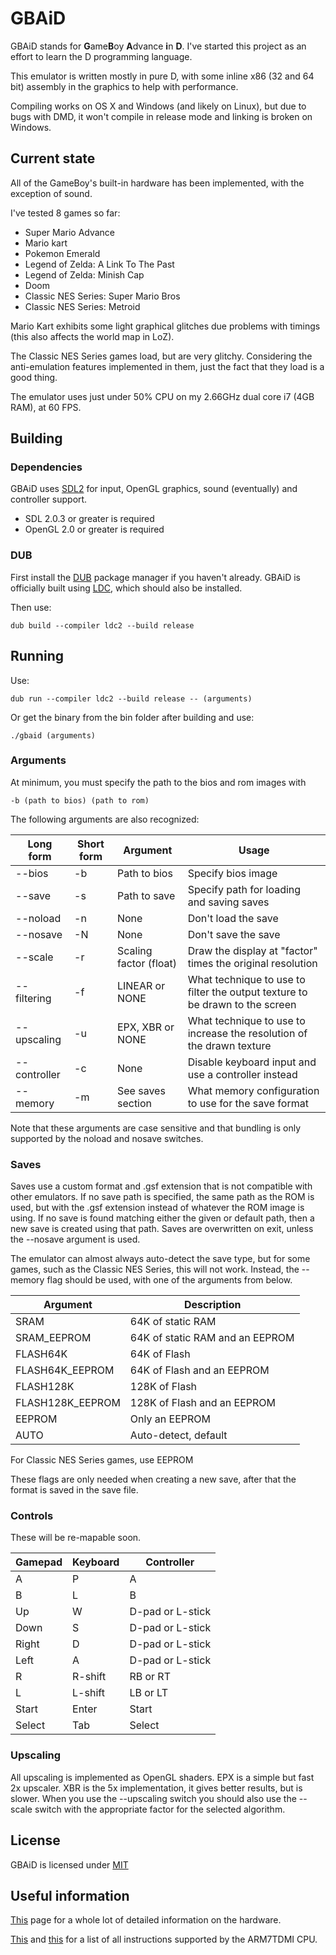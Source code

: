 # GBAiD #

GBAiD stands for <strong>G</strong>ame<strong>B</strong>oy <strong>A</strong>dvance
<strong>i</strong>n <strong>D</strong>. I've started this project
as an effort to learn the D programming language.

This emulator is written mostly in pure D, with some inline x86 (32 and 64 bit) assembly in the graphics
to help with performance.

Compiling works on OS X and Windows (and likely on Linux), but due to bugs with DMD, it won't
compile in release mode and linking is broken on Windows.

## Current state ##

All of the GameBoy's built-in hardware has been implemented, with the exception of sound.

I've tested 8 games so far:
- Super Mario Advance
- Mario kart
- Pokemon Emerald
- Legend of Zelda: A Link To The Past
- Legend of Zelda: Minish Cap
- Doom
- Classic NES Series: Super Mario Bros
- Classic NES Series: Metroid

Mario Kart exhibits some light graphical glitches due problems with timings (this also affects the world map in LoZ).

The Classic NES Series games load, but are very glitchy. Considering the anti-emulation features implemented in them,
just the fact that they load is a good thing.

The emulator uses just under 50% CPU on my 2.66GHz dual core i7 (4GB RAM), at 60 FPS.

## Building ##

### Dependencies ###

GBAiD uses [SDL2](https://www.libsdl.org/) for input, OpenGL graphics, sound (eventually) and controller support.  

- SDL 2.0.3 or greater is required
- OpenGL 2.0 or greater is required

### DUB ###

First install the [DUB](http://code.dlang.org/download) package manager if you haven't already.
GBAiD is officially built using [LDC](http://wiki.dlang.org/LDC), which should also be installed.  

Then use:

    dub build --compiler ldc2 --build release

## Running ##

Use:

    dub run --compiler ldc2 --build release -- (arguments)

Or get the binary from the bin folder after building and use:

    ./gbaid (arguments)

### Arguments ###

At minimum, you must specify the path to the bios and rom images with

    -b (path to bios) (path to rom)

The following arguments are also recognized:

| Long form   | Short form | Argument               | Usage                                                                        |
|-------------|------------|------------------------|------------------------------------------------------------------------------|
| --bios      | -b         | Path to bios           | Specify bios image                                                           |
| --save      | -s         | Path to save           | Specify path for loading and saving saves                                    |
| --noload    | -n         | None                   | Don't load the save                                                          |
| --nosave    | -N         | None                   | Don't save the save                                                          |
| --scale     | -r         | Scaling factor (float) | Draw the display at "factor" times the original resolution                   |
| --filtering | -f         | LINEAR or NONE         | What technique to use to filter the output texture to be drawn to the screen |
| --upscaling | -u         | EPX, XBR or NONE       | What technique to use to increase the resolution of the drawn texture        |
| --controller| -c         | None                   | Disable keyboard input and use a controller instead                          |
| --memory    | -m         | See saves section      | What memory configuration to use for the save format                         |

Note that these arguments are case sensitive and that bundling is only supported by the noload and nosave switches.

### Saves ###

Saves use a custom format and .gsf extension that is not compatible with other emulators. If no save path is specified,
the same path as the ROM is used, but with the .gsf extension instead of whatever the ROM image is using. If no save is
found matching either the given or default path, then a new save is created using that path. Saves are overwritten on exit,
unless the --nosave argument is used.

The emulator can almost always auto-detect the save type, but for some games, such as the Classic NES Series, this will not work.
Instead, the --memory flag should be used, with one of the arguments from below.

| Argument         | Description                     |
|------------------|---------------------------------|
| SRAM             | 64K of static RAM               |
| SRAM_EEPROM      | 64K of static RAM and an EEPROM |
| FLASH64K         | 64K of Flash                    |
| FLASH64K_EEPROM  | 64K of Flash and an EEPROM      |
| FLASH128K        | 128K of Flash                   |
| FLASH128K_EEPROM | 128K of Flash and an EEPROM     |
| EEPROM           | Only an EEPROM                  |
| AUTO             | Auto-detect, default            |

For Classic NES Series games, use EEPROM

These flags are only needed when creating a new save, after that the format is saved in the save file.

### Controls ###

These will be re-mapable soon.

| Gamepad | Keyboard | Controller       |
|---------|----------|------------------|
| A       | P        | A                |
| B       | L        | B                |
| Up      | W        | D-pad or L-stick |
| Down    | S        | D-pad or L-stick |
| Right   | D        | D-pad or L-stick |
| Left    | A        | D-pad or L-stick |
| R       | R-shift  | RB or RT         |
| L       | L-shift  | LB or LT         |
| Start   | Enter    | Start            |
| Select  | Tab      | Select           |

### Upscaling ###

All upscaling is implemented as OpenGL shaders. EPX is a simple but fast 2x upscaler. XBR is the 5x implementation,
it gives better results, but is slower. When you use the --upscaling switch you should also use the --scale switch
with the appropriate factor for the selected algorithm.

## License ##

GBAiD is licensed under [MIT](LICENSE.txt)

## Useful information ##

[This](http://problemkaputt.de/gbatek.htm) page for a whole lot of detailed information on the hardware.

[This](http://infocenter.arm.com/help/topic/com.arm.doc.ddi0210c/Cacbgice.html) and
[this](http://infocenter.arm.com/help/topic/com.arm.doc.ddi0210c/I1040101.html) for a list of all instructions
supported by the ARM7TDMI CPU.

